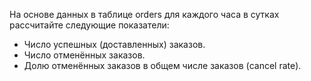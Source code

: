 На основе данных в таблице orders для каждого часа в сутках рассчитайте следующие показатели:

- Число успешных (доставленных) заказов.
- Число отменённых заказов.
- Долю отменённых заказов в общем числе заказов (cancel rate).
